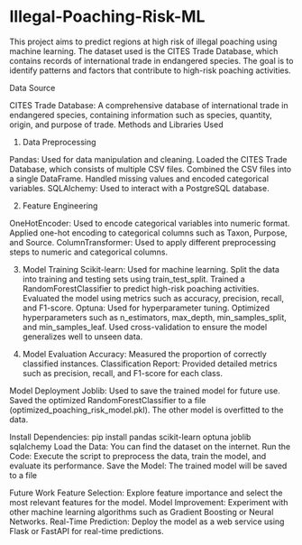 # Illegal-Poaching-Risk-ML
This project aims to predict regions at high risk of illegal poaching using machine learning. The dataset used is the CITES Trade Database, which contains records of international trade in endangered species. The goal is to identify patterns and factors that contribute to high-risk poaching activities.

Data Source

CITES Trade Database: A comprehensive database of international trade in endangered species, containing information such as species, quantity, origin, and purpose of trade.
Methods and Libraries Used

1. Data Preprocessing

Pandas: Used for data manipulation and cleaning.
Loaded the CITES Trade Database, which consists of multiple CSV files.
Combined the CSV files into a single DataFrame.
Handled missing values and encoded categorical variables.
SQLAlchemy: Used to interact with a PostgreSQL database.

2. Feature Engineering

OneHotEncoder: Used to encode categorical variables into numeric format.
Applied one-hot encoding to categorical columns such as Taxon, Purpose, and Source.
ColumnTransformer: Used to apply different preprocessing steps to numeric and categorical columns.

3. Model Training
Scikit-learn: Used for machine learning.
Split the data into training and testing sets using train_test_split.
Trained a RandomForestClassifier to predict high-risk poaching activities.
Evaluated the model using metrics such as accuracy, precision, recall, and F1-score.
Optuna: Used for hyperparameter tuning.
Optimized hyperparameters such as n_estimators, max_depth, min_samples_split, and min_samples_leaf.
Used cross-validation to ensure the model generalizes well to unseen data.

4. Model Evaluation
Accuracy: Measured the proportion of correctly classified instances.
Classification Report: Provided detailed metrics such as precision, recall, and F1-score for each class.

Model Deployment
Joblib: Used to save the trained model for future use.
Saved the optimized RandomForestClassifier to a file (optimized_poaching_risk_model.pkl).
The other model is overfitted to the data.

Install Dependencies: pip install pandas scikit-learn optuna joblib sqlalchemy
Load the Data: You can find the dataset on the internet.
Run the Code: Execute the script to preprocess the data, train the model, and evaluate its performance.
Save the Model: The trained model will be saved to a file

Future Work
Feature Selection: Explore feature importance and select the most relevant features for the model.
Model Improvement: Experiment with other machine learning algorithms such as Gradient Boosting or Neural Networks.
Real-Time Prediction: Deploy the model as a web service using Flask or FastAPI for real-time predictions.
